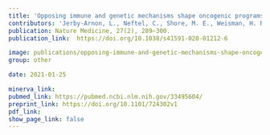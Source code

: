 ```yaml
---
title: 'Opposing immune and genetic mechanisms shape oncogenic programs in synovial sarcoma.'
contributors: 'Jerby-Arnon, L., Neftel, C., Shore, M. E., Weisman, H. R., Mathewson, N. D., McBride, M. J., Haas, B., Izar, B., … Regev, A. (2021).'
publication: Nature Medicine, 27(2), 289–300.
publication_link:  https://doi.org/10.1038/s41591-020-01212-6

image: publications/opposing-immune-and-genetic-mechanisms-shape-oncogenic-programs-in-synovial-sarcoma.PNG
group: other

date: 2021-01-25

minerva_link:
pubmed_link: https://pubmed.ncbi.nlm.nih.gov/33495604/
preprint_link: https://doi.org/10.1101/724302v1
pdf_link:
show_page_link: false
---
```

